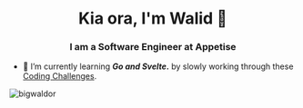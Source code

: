 <h1 align="center">Kia ora, I'm Walid 👋</h1>
<h3 align="center">I am a Software Engineer at Appetise</h3>

- 🌱 I’m currently learning **_Go and Svelte_.** by slowly working through these [Coding Challenges](https://codingchallenges.fyi/).

<p><img align="center" src="https://github-readme-streak-stats.herokuapp.com/?user=bigwaldor&" alt="bigwaldor" /></p>
